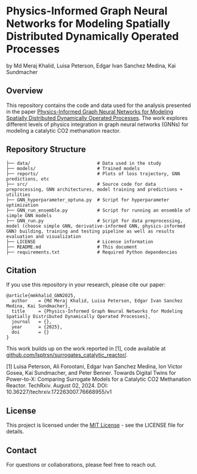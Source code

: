 # Physics-Informed Graph Neural Networks for Modeling Spatially Distributed Dynamically Operated Processes
by Md Meraj Khalid, Luisa Peterson, Edgar Ivan Sanchez Medina, Kai Sundmacher


## Overview

This repository contains the code and data used for the analysis presented in the paper [Physics-Informed Graph Neural Networks for Modeling Spatially Distributed Dynamically Operated Processes](). The work explores different levels of physics integration in graph neural networks (GNNs) for modeling a catalytic CO2 methanation reactor.

## Repository Structure

```
├── data/                         # Data used in the study
├── models/                       # Trained models
├── reports/                      # Plots of loss trajectory, GNN predictions, etc
├── src/                          # Source code for data preprocessing, GNN architectures, model training and predictions + utilities
├── GNN_hyperparameter_optuna.py  # Script for hyperparameter optimization
├── GNN_run_ensemble.py           # Script for running an ensemble of simple GNN models
├── GNN_run.py                    # Script for data preprocessing, model (choose simple GNN, derivative-informed GNN, physics-informed GNN) building, training and testing pipeline as well as results evaluation and visualization
├── LICENSE                       # License information
├── README.md                     # This document
├── requirements.txt              # Required Python dependencies
```

## Citation

If you use this repository in your research, please cite our paper:

```
@article{mmkhalid_GNN2025,
  author    = {Md Meraj Khalid, Luisa Peterson, Edgar Ivan Sanchez Medina, Kai Sundmacher},
  title     = {Physics-Informed Graph Neural Networks for Modeling Spatially Distributed Dynamically Operated Processes},
  journal   = {},
  year      = {2025},
  doi       = {}
}
```

This work builds up on the work reported in [1], code available at [github.com/lsptrsn/surrogates_catalytic_reactor/](https://github.com/lsptrsn/surrogates_catalytic_reactor/).

[1] Luisa Peterson, Ali Forootani, Edgar Ivan Sanchez Medina, Ion Victor Gosea, Kai Sundmacher, and Peter Benner. Towards Digital Twins for Power-to-X: Comparing Surrogate Models for a Catalytic CO2 Methanation Reactor. TechRxiv. August 02, 2024. DOI: 10.36227/techrxiv.172263007.76668955/v1

## License

This project is licensed under the [MIT License](LICENSE.txt) - see the LICENSE file for details.

## Contact

For questions or collaborations, please feel free to reach out.
